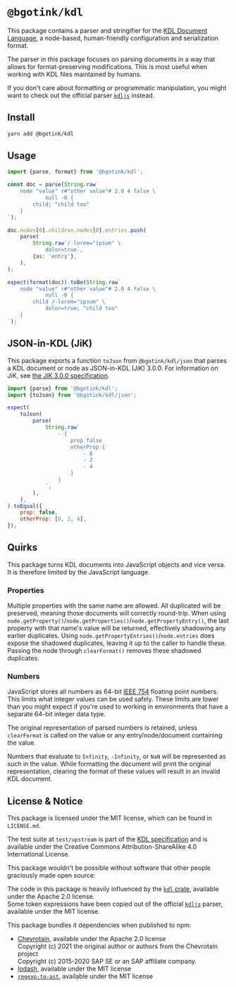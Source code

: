 # `@bgotink/kdl`

This package contains a parser and stringifier for the [KDL Document Language][kdl-site], a node-based, human-friendly configuration and serialization format.

The parser in this package focuses on parsing documents in a way that allows for format-preserving modifications. This is most useful when working with KDL files maintained by humans.

If you don't care about formatting or programmatic manipulation, you might want to check out the official parser [`kdljs`][kdljs] instead.

## Install

```sh
yarn add @bgotink/kdl
```

## Usage

```js
import {parse, format} from '@bgotink/kdl';

const doc = parse(String.raw`
	node "value" r#"other value"# 2.0 4 false \
			null -0 {
		child; "child too"
	}
`);

doc.nodes[0].children.nodes[0].entries.push(
	parse(
		String.raw`/-lorem="ipsum" \
			dolor=true`,
		{as: 'entry'},
	),
);

expect(format(doc)).toBe(String.raw`
	node "value" r#"other value"# 2.0 4 false \
			null -0 {
		child /-lorem="ipsum" \
			dolor=true; "child too"
	}
`);
```

## JSON-in-KDL (JiK)

This package exports a function `toJson` from `@bgotink/kdl/json` that parses a KDL document or node as JSON-in-KDL (JiK) 3.0.0. For information on JiK, see [the JiK 3.0.0 specification][jik-spec].

```js
import {parse} from '@bgotink/kdl';
import {toJson} from '@bgotink/kdl/json';

expect(
	toJson(
		parse(
			String.raw`
				- {
					prop false
					otherProp {
						- 0
						- 2
						- 4
					}
				}
			`,
		),
	),
).toEqual({
	prop: false,
	otherProp: [0, 2, 4],
});
```

## Quirks

This package turns KDL documents into JavaScript objects and vice versa. It is therefore limited by the JavaScript language.

### Properties

Multiple properties with the same name are allowed. All duplicated will be preserved, meaning those documents will correctly round-trip. When using `node.getProperty()`/`node.getProperties()`/`node.getPropertyEntry()`, the last property with that name's value will be returned, effectively shadowing any earlier duplicates. Using `node.getPropertyEntries()`/`node.entries` does expose the shadowed duplicates, leaving it up to the caller to handle these. Passing the node through `clearFormat()` removes these shadowed duplicates.

### Numbers

JavaScript stores all numbers as 64-bit [IEEE 754](https://en.wikipedia.org/wiki/IEEE_754) floating point numbers. This limits what integer values can be used safely. These limits are lower than you might expect if you're used to working in environments that have a separate 64-bit integer data type.

The original representation of parsed numbers is retained, unless `clearFormat` is called on the value or any entry/node/document containing the value.

Numbers that evaluate to `Infinity`, `-Infinity`, or `NaN` will be represented as such in the value. While formatting the document will print the original representation, clearing the format of these values will result in an invalid KDL document.

## License & Notice

This package is licensed under the MIT license, which can be found in `LICENSE.md`.

The test suite at `test/upstream` is part of the [KDL specification][kdl-spec-repo] and is available under the Creative Commons Attribution-ShareAlike 4.0 International License.

This package wouldn't be possible without software that other people graciously made open source:

The code in this package is heavily influenced by the [`kdl` crate][kdl-rs], available under the Apache 2.0 license.  
Some token expressions have been copied out of the official [`kdljs`][kdljs] parser, available under the MIT license.

This package bundles it dependencies when published to npm:

- [Chevrotain](https://chevrotain.io/), available under the Apache 2.0 license  
  Copyright (c) 2021 the original author or authors from the Chevrotain project  
  Copyright (c) 2015-2020 SAP SE or an SAP affiliate company.
- [lodash](https://lodash.com/), available under the MIT license
- [`regexp-to-ast`](https://npm.im/regexp-to-ast), available under the MIT license

[kdl-site]: https://kdl.dev/
[kdl-spec-repo]: https://github.com/kdl-org/kdl
[kdl-rs]: https://github.com/kdl-org/kdl-rs
[kdljs]: https://github.com/kdl-org/kdljs
[jik-spec]: https://github.com/kdl-org/kdl/blob/fb80016011b74e259f830cf119e9b0b19049d586/JSON-IN-KDL.md
